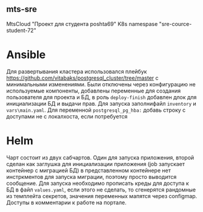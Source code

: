 ## mts-sre
MtsCloud "Проект для студента poshta69" K8s namespase "sre-cource-student-72"
# Ansible
Для развертывания кластера использовался плейбук https://github.com/vitabaks/postgresql_cluster/tree/master с минимальными изменениями. Были отключены через конфигурацию не используемые компоненты, добавлены переменные для создания пользователя для проекта и БД, в роль `deploy-finish` добавлен длок для инициализации БД и выдачи прав.
Для запуска заполнифайл `inventory` и `vars\main.yaml`.
Для переменной `postgresql_pg_hba:` добавь строку с доступами не с локалхоста, если потребуется
# Helm
Чарт состоит из двух сабчартов. Один для запуска приложения, второй сделан как заглушка для инициализации приложения (job запускает контейнер с миграцией БД) в представленном контейнере нет инстркментов для запуска миграции, поэтому просто выводится сообщение.
Для запуска необходимо прописать креды для доступа к БД в файл `values.yaml`, если этого не сделать, то сгенерятся рандомные из темплейта секретов, значения переменных мапятся через configmap.
Доступы в комментарии к работе на портале.
